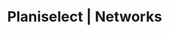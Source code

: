 ---
title: "Planiselect | Networks"
description: >-
   Nous sommes des spécialistes en installation de réseaux informatiques : câblage structurés catégorie 5, catégorie 5e, catégorie 6 et fibre optique.
image: 
i18nlanguage: en
draft: false
---